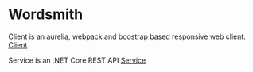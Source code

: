 # Wordsmith

Client is an aurelia, webpack and boostrap based responsive web client.
[Client](wordsmith/src/Client/)

Service is an .NET Core REST API
[Service](wordsmith/src/Service/)
